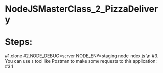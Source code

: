 # NodeJSMasterClass_2_PizzaDelivery
# Steps:
#1.clone
#2.NODE_DEBUG=server  NODE_ENV=staging node index.js \n
#3. You can use a tool like Postman to make some requests to this application:
#3.1
